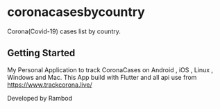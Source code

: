 # coronacasesbycountry

Corona(Covid-19) cases list by country.

## Getting Started

My Personal Application to track CoronaCases on Android , iOS , Linux , Windows and Mac.
This App build with Flutter and all api use from https://www.trackcorona.live/

Developed by Rambod


